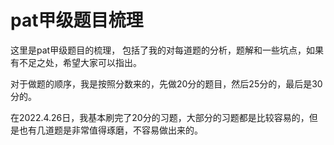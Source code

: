 # pat甲级题目梳理
这里是pat甲级题目的梳理， 包括了我的对每道题的分析，题解和一些坑点，如果有不足之处，希望大家可以指出。

对于做题的顺序，我是按照分数来的，先做20分的题目，然后25分的，最后是30分的。

在2022.4.26日，我基本刷完了20分的习题，大部分的习题都是比较容易的，但是也有几道题是非常值得琢磨，不容易做出来的。